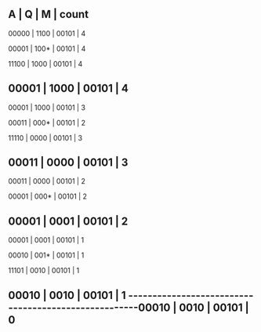A	       |	   Q      |		M 		| 	count
-----------------------------------------------------
00000	   |	   1100   |		00101   | 	4

00001	   |	   100*   |		00101   | 	4

11100	   |	   1000   |		00101   | 	4

00001	   |	   1000   |		00101   | 	4
-----------------------------------------------------
00001	   |	   1000   |		00101   | 	3

00011	   |	   000*   |		00101   | 	2

11110	   |	   0000   |		00101   | 	3

00011	   |	   0000   |		00101   | 	3
-----------------------------------------------------
00011	   |	   0000   |		00101   | 	2

00001	   |	   000*   |		00101   | 	2

00001	   |	   0001   |		00101   | 	2
-----------------------------------------------------
00001	   |	   0001   |		00101   | 	1

00010	   |	   001*   |		00101   | 	1

11101	   |	   0010   |		00101   | 	1

00010      |	   0010   |		00101   | 	1
-----------------------------------------------------00010      |	    0010   |     00101    |  0
-----------------------------------------------------



